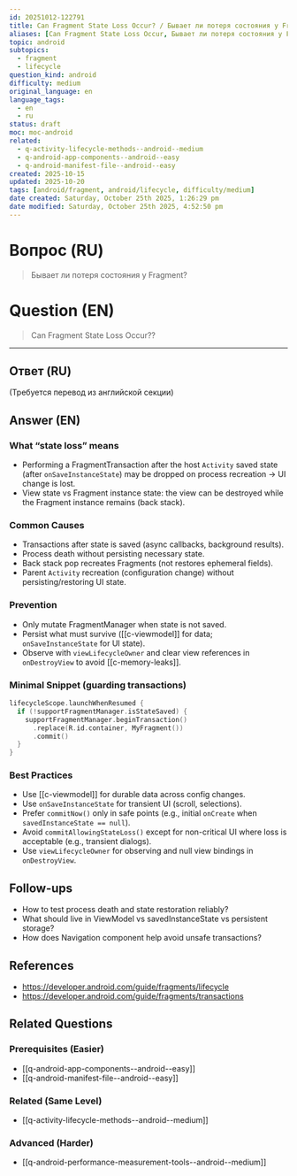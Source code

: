 ```yaml
---
id: 20251012-122791
title: Can Fragment State Loss Occur? / Бывает ли потеря состояния у Fragment
aliases: [Can Fragment State Loss Occur, Бывает ли потеря состояния у Fragment]
topic: android
subtopics:
  - fragment
  - lifecycle
question_kind: android
difficulty: medium
original_language: en
language_tags:
  - en
  - ru
status: draft
moc: moc-android
related:
  - q-activity-lifecycle-methods--android--medium
  - q-android-app-components--android--easy
  - q-android-manifest-file--android--easy
created: 2025-10-15
updated: 2025-10-20
tags: [android/fragment, android/lifecycle, difficulty/medium]
date created: Saturday, October 25th 2025, 1:26:29 pm
date modified: Saturday, October 25th 2025, 4:52:50 pm
---
```


# Вопрос (RU)
> Бывает ли потеря состояния у Fragment?

# Question (EN)
> Can Fragment State Loss Occur??

---

## Ответ (RU)

(Требуется перевод из английской секции)

## Answer (EN)

### What “state loss” means
- Performing a FragmentTransaction after the host `Activity` saved state (after `onSaveInstanceState`) may be dropped on process recreation → UI change is lost.
- View state vs Fragment instance state: the view can be destroyed while the Fragment instance remains (back stack).

### Common Causes
- Transactions after state is saved (async callbacks, background results).
- Process death without persisting necessary state.
- Back stack pop recreates Fragments (not restores ephemeral fields).
- Parent `Activity` recreation (configuration change) without persisting/restoring UI state.

### Prevention
- Only mutate FragmentManager when state is not saved.
- Persist what must survive ([[c-viewmodel]] for data; `onSaveInstanceState` for UI state).
- Observe with `viewLifecycleOwner` and clear view references in `onDestroyView` to avoid [[c-memory-leaks]].

### Minimal Snippet (guarding transactions)
```kotlin
lifecycleScope.launchWhenResumed {
  if (!supportFragmentManager.isStateSaved) {
    supportFragmentManager.beginTransaction()
      .replace(R.id.container, MyFragment())
      .commit()
  }
}
```

### Best Practices
- Use [[c-viewmodel]] for durable data across config changes.
- Use `onSaveInstanceState` for transient UI (scroll, selections).
- Prefer `commitNow()` only in safe points (e.g., initial `onCreate` when `savedInstanceState == null`).
- Avoid `commitAllowingStateLoss()` except for non-critical UI where loss is acceptable (e.g., transient dialogs).
- Use `viewLifecycleOwner` for observing and null view bindings in `onDestroyView`.

## Follow-ups
- How to test process death and state restoration reliably?
- What should live in ViewModel vs savedInstanceState vs persistent storage?
- How does Navigation component help avoid unsafe transactions?

## References
- https://developer.android.com/guide/fragments/lifecycle
- https://developer.android.com/guide/fragments/transactions

## Related Questions

### Prerequisites (Easier)
- [[q-android-app-components--android--easy]]
- [[q-android-manifest-file--android--easy]]

### Related (Same Level)
- [[q-activity-lifecycle-methods--android--medium]]

### Advanced (Harder)
- [[q-android-performance-measurement-tools--android--medium]]
